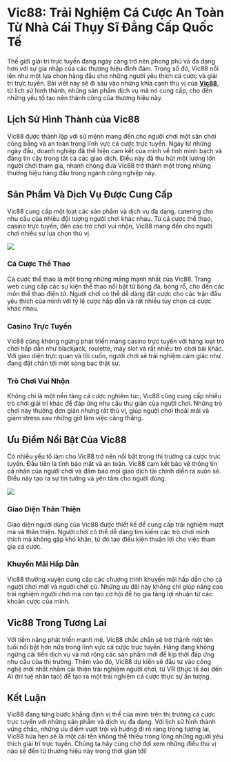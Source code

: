 <h1>Vic88: Trải Nghiệm Cá Cược An Toàn Từ Nhà Cái Thụy Sĩ Đẳng Cấp Quốc Tế</h1><p>Thế giới giải trí trực tuyến đang ngày càng trở nên phong phú và đa dạng hơn với sự gia nhập của các thương hiệu đình đám. Trong số đó, Vic88 nổi lên như một lựa chọn hàng đầu cho những người yêu thích cá cược và giải trí trực tuyến. Bài viết này sẽ đi sâu vào những khía cạnh thú vị của <strong><a href="https://vic88.com/">Vic88</a></strong>, từ lịch sử hình thành, những sản phẩm dịch vụ mà nó cung cấp, cho đến những yếu tố tạo nên thành công của thương hiệu này.</p><h2>Lịch Sử Hình Thành của Vic88</h2><p>Vic88 được thành lập với sứ mệnh mang đến cho người chơi một sân chơi công bằng và an toàn trong lĩnh vực cá cược trực tuyến. Ngay từ những ngày đầu, doanh nghiệp đã thể hiện cam kết của mình về tính minh bạch và đáng tin cậy trong tất cả các giao dịch. Điều này đã thu hút một lượng lớn người chơi tham gia, nhanh chóng đưa Vic88 trở thành một trong những thương hiệu hàng đầu trong ngành công nghiệp này.</p><h2>Sản Phẩm Và Dịch Vụ Được Cung Cấp</h2><p>Vic88 cung cấp một loạt các sản phẩm và dịch vụ đa dạng, catering cho nhu cầu của nhiều đối tượng người chơi khác nhau. Từ cá cược thể thao, casino trực tuyến, đến các trò chơi vui nhộn, Vic88 mang đến cho người chơi nhiều sự lựa chọn thú vị.</p>
<img src="https://vic88.com/images/banner/mission/banner-mission--pc.avif">
<h3>Cá Cược Thể Thao</h3><p>Cá cược thể thao là một trong những mảng mạnh nhất của Vic88. Trang web cung cấp các sự kiện thể thao nổi bật từ bóng đá, bóng rổ, cho đến các môn thể thao điện tử. Người chơi có thể dễ dàng đặt cược cho các trận đấu yêu thích của mình với tỷ lệ cược hấp dẫn và rất nhiều tùy chọn cá cược khác nhau.</p><h3>Casino Trực Tuyến</h3><p>Vic88 cũng không ngừng phát triển mảng casino trực tuyến với hàng loạt trò chơi hấp dẫn như blackjack, roulette, máy slot và rất nhiều trò chơi bài khác. Với giao diện trực quan và lôi cuốn, người chơi sẽ trải nghiệm cảm giác như đang đặt chân tới một sòng bạc thật sự.</p><h3>Trò Chơi Vui Nhộn</h3><p>Không chỉ là một nền tảng cá cược nghiêm túc, Vic88 cũng cung cấp nhiều trò chơi giải trí khác để đáp ứng nhu cầu thư giãn của người chơi. Những trò chơi này thường đơn giản nhưng rất thú vị, giúp người chơi thoải mái và giảm stress sau những giờ làm việc căng thẳng.</p>
<h2>Ưu Điểm Nổi Bật Của Vic88</h2><p>Có nhiều yếu tố làm cho Vic88 trở nên nổi bật trong thị trường cá cược trực tuyến. Đầu tiên là tính bảo mật và an toàn. Vic88 cam kết bảo vệ thông tin cá nhân của người chơi và đảm bảo mọi giao dịch tài chính diễn ra suôn sẻ. Điều này tạo ra sự tin tưởng và yên tâm cho người dùng.</p>
<img src="https://vic88.com/images/banner/home/banner-betting-refund--pc.avif">
<h3>Giao Diện Thân Thiện</h3><p>Giao diện người dùng của Vic88 được thiết kế để cung cấp trải nghiệm mượt mà và thân thiện. Người chơi có thể dễ dàng tìm kiếm các trò chơi mình thích mà không gặp khó khăn, từ đó tạo điều kiện thuận lợi cho việc tham gia cá cược.</p><h3>Khuyến Mãi Hấp Dẫn</h3><p>Vic88 thường xuyên cung cấp các chương trình khuyến mãi hấp dẫn cho cả người chơi mới và người chơi cũ. Những ưu đãi này không chỉ giúp nâng cao trải nghiệm người chơi mà còn tạo cơ hội để họ gia tăng lợi nhuận từ các khoản cược của mình.</p><h2>Vic88 Trong Tương Lai</h2><p>Với tiềm năng phát triển mạnh mẽ, Vic88 chắc chắn sẽ trở thành một tên tuổi nổi bật hơn nữa trong lĩnh vực cá cược trực tuyến. Hãng đang không ngừng cải tiến dịch vụ và mở rộng các sản phẩm mới để kịp thời đáp ứng nhu cầu của thị trường. Thêm vào đó, Vic88 dự kiến sẽ đầu tư vào công nghệ mới nhất nhằm cải thiện trải nghiệm người chơi, từ VR (thực tế ảo) đến AI (trí tuệ nhân tạo) để tạo ra một trải nghiệm cá cược thực sự ấn tượng.</p>
<h2>Kết Luận</h2><p>Vic88 đang từng bước khẳng định vị thế của mình trên thị trường cá cược trực tuyến với những sản phẩm và dịch vụ đa dạng. Với lịch sử hình thành vững chắc, những ưu điểm vượt trội và hướng đi rõ ràng trong tương lai, Vic88 hứa hẹn sẽ là một cái tên không thể thiếu trong lòng những người yêu thích giải trí trực tuyến. Chúng ta hãy cùng chờ đợi xem những điều thú vị nào sẽ đến từ thương hiệu này trong thời gian tới!</p>
